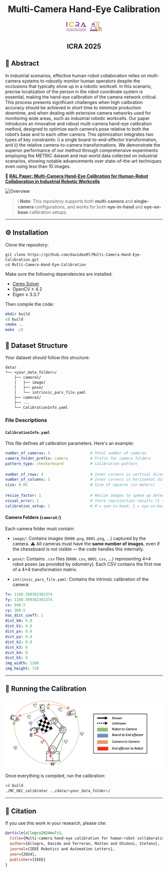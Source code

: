 
<h1 align="center">Multi-Camera Hand-Eye Calibration</h1>

<p align="center">
  <!-- riduci la larghezza a 120 px (o ciò che preferisci) -->
  <img src="images/icra_white_badge.png" alt="ICRA 2025 badge" width="120">
</p>
<h2 align="center">ICRA 2025</h2>

## 📝 Abstract
In industrial scenarios, effective human-robot collaboration relies on multi-camera systems to robustly monitor human operators despite the occlusions that typically show up in a robotic workcell. In this scenario, precise localization of the person in the robot coordinate system is essential, making the hand-eye calibration of the camera network critical. This process presents significant challenges when high calibration accuracy should be achieved in short time to minimize production downtime, and when dealing with extensive camera networks used for monitoring wide areas, such as industrial robotic workcells. Our paper introduces an innovative and robust multi-camera hand-eye calibration method, designed to optimize each camera’s pose relative to both the robot’s base and to each other camera. This optimization integrates two types of key constraints: i) a single board-to-end-effector transformation, and ii) the relative camera-to-camera transformations. We demonstrate the superior performance of our method through comprehensive experiments employing the METRIC dataset and real-world data collected on industrial scenarios, showing notable advancements over state-of-the-art techniques even using less than 10 images. 

📄 [**RAL Paper: Multi-Camera Hand-Eye Calibration for Human-Robot Collaboration in Industrial Robotic Workcells**](https://ieeexplore.ieee.org/stamp/stamp.jsp?arnumber=10694716)

![Overview](images/workcell.png)


> ℹ️ **Note**: This repository supports both **multi-camera** and **single-camera** configurations, and works for both **eye-in-hand** and **eye-on-base** calibration setups.

---

## ⚙️ Installation

Clone the repository:

```
git clone https://github.com/davidea97/Multi-Camera-Hand-Eye-Calibration.git
cd Multi-Camera-Hand-Eye-Calibration
```

Make sure the following dependencies are installed:

* [Ceres Solver](http://ceres-solver.org/)
* OpenCV ≥ 4.2
* Eigen ≥ 3.3.7

Then compile the code:

```bash
mkdir build
cd build
cmake ..
make -j8
```


## 📁 Dataset Structure

Your dataset should follow this structure:

```
data/
└── <your_data_folder>/
    ├── camera1/
    │   ├── image/
    │   ├── pose/
    │   └── intrinsic_pars_file.yaml
    ├── camera2/
    ├── ...
    └── CalibrationInfo.yaml
```

### File Descriptions

#### `CalibrationInfo.yaml`

This file defines all calibration parameters. Here's an example:

```yaml
number_of_cameras: 4                  # Total number of cameras
camera_folder_prefix: camera          # Prefix for camera folders
pattern_type: checkerboard            # Calibration pattern

number_of_rows: 4                     # Inner corners in vertical direction
number_of_columns: 3                  # Inner corners in horizontal direction
size: 0.05                            # Size of squares (in meters)

resize_factor: 1                      # Resize images to speed up detection
visual_error: 1                       # Store reprojection results (1 = yes)
calibration_setup: 1                  # 0 = eye-in-hand, 1 = eye-on-base
```


#### Camera Folders (`cameraX/`)

Each camera folder must contain:

* `image/`: Contains images (`0000.png`, `0001.png`, ...) captured by the camera.
  ⚠️ All cameras must have the **same number of images**, even if the chessboard is not visible — the code handles this internally.

* `pose/`: Contains `.csv` files (`0000.csv`, `0001.csv`, ...) representing 4×4 robot poses (as provided by odometry). Each CSV contains the first row of a 4×4 transformation matrix.

* `intrinsic_pars_file.yaml`: Contains the intrinsic calibration of the camera:

```yaml
fx: 1108.509382382374
fy: 1108.509382382374
cx: 640.5
cy: 360.5
has_dist_coeff: 1
dist_k0: 0.0
dist_k1: 0.0
dist_px: 0.0
dist_py: 0.0
dist_k2: 0.0
dist_k3: 0
dist_k4: 0
dist_k5: 0
img_width: 1280
img_height: 720
```

---

## 🚀 Running the Calibration

![Method](images/scheme.png)

Once everything is compiled, run the calibration:

```bash
cd build
./MC_HEC_calibrator ../data/<your_data_folder>/
```

---

## 📖 Citation

If you use this work in your research, please cite:

```bibtex
@article{allegro2024multi,
  title={Multi-camera hand-eye calibration for human-robot collaboration in industrial robotic workcells},
  author={Allegro, Davide and Terreran, Matteo and Ghidoni, Stefano},
  journal={IEEE Robotics and Automation Letters},
  year={2024},
  publisher={IEEE}
}
```

